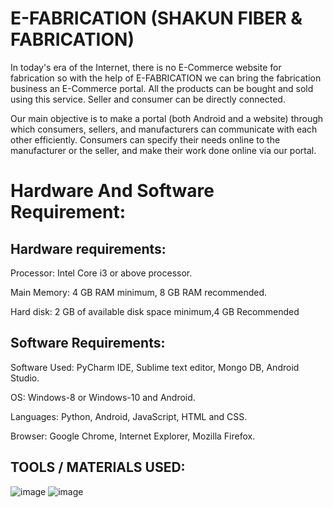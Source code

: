 # E-FABRICATION (SHAKUN FIBER & FABRICATION)

In today's era of the Internet, there is no E-Commerce website for fabrication so with the help of E-FABRICATION we can bring the fabrication business an E-Commerce portal. All the products can be bought and sold using this service. Seller and consumer can be directly connected.

Our main objective is to make a portal (both Android and a website) through which consumers, sellers, and manufacturers can communicate with each other efficiently. Consumers can specify their needs online to the manufacturer or the seller, and make their work done online via our portal.


# Hardware And Software Requirement:


## Hardware requirements:


Processor: Intel Core i3 or above processor.

Main Memory: 4 GB RAM minimum, 8 GB RAM recommended.

Hard disk: 2 GB of available disk space minimum,4 GB Recommended


## Software Requirements:


Software Used: PyCharm IDE, Sublime text editor, Mongo DB, Android Studio.

OS: Windows-8 or Windows-10 and Android.

Languages: Python, Android, JavaScript, HTML and CSS.

Browser: Google Chrome, Internet Explorer, Mozilla Firefox.


## TOOLS / MATERIALS USED:

![image](https://github.com/kamlesh2/E-FABRICATION-SHAKUN-FIBER-FABRICATION-/assets/47275110/d3a11035-e4d8-4bc2-9191-9807fc8e0b0b)
![image](https://github.com/kamlesh2/E-FABRICATION-SHAKUN-FIBER-FABRICATION-/assets/47275110/21d3ddef-703c-492a-9df0-8a78bf6805c5)

